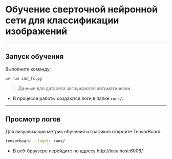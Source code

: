 # Обучение сверточной нейронной сети для классификации изображений

---

## Запуск обучения
Выполните команду:

```bash
uv run cnn_fc.py
```

> Данные для датасета загружаются автоматически.

- В процессе работы создаются логи в папке `runs/`.

---

## Просмотр логов
Для визуализации метрик обучения и графиков откройте TensorBoard:

```bash
tensorboard --logdir runs/
```

- В веб-браузере перейдите по адресу http://localhost:6006/
